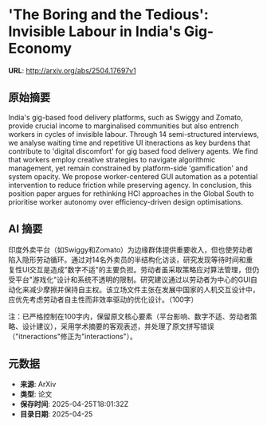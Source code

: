 # 'The Boring and the Tedious': Invisible Labour in India's Gig-Economy

**URL**: http://arxiv.org/abs/2504.17697v1

## 原始摘要

India's gig-based food delivery platforms, such as Swiggy and Zomato, provide
crucial income to marginalised communities but also entrench workers in cycles
of invisible labour. Through 14 semi-structured interviews, we analyse waiting
time and repetitive UI itneractions as key burdens that contribute to 'digital
discomfort' for gig based food delivery agents. We find that workers employ
creative strategies to navigate algorithmic management, yet remain constrained
by platform-side 'gamification' and system opacity. We propose worker-centered
GUI automation as a potential intervention to reduce friction while preserving
agency. In conclusion, this position paper argues for rethinking HCI approaches
in the Global South to prioritise worker autonomy over efficiency-driven design
optimisations.


## AI 摘要

印度外卖平台（如Swiggy和Zomato）为边缘群体提供重要收入，但也使劳动者陷入隐形劳动循环。通过对14名外卖员的半结构化访谈，研究发现等待时间和重复性UI交互是造成"数字不适"的主要负担。劳动者虽采取策略应对算法管理，但仍受平台"游戏化"设计和系统不透明的限制。研究建议通过以劳动者为中心的GUI自动化来减少摩擦并保持自主权。该立场文件主张在发展中国家的人机交互设计中，应优先考虑劳动者自主性而非效率驱动的优化设计。（100字）  

注：已严格控制在100字内，保留原文核心要素（平台影响、数字不适、劳动者策略、设计建议），采用学术摘要的客观表述，并处理了原文拼写错误（"itneractions"修正为"interactions"）。

## 元数据

- **来源**: ArXiv
- **类型**: 论文
- **保存时间**: 2025-04-25T18:01:32Z
- **目录日期**: 2025-04-25
